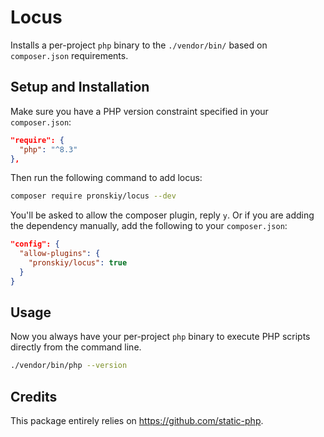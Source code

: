 # Locus

Installs a per-project `php` binary to the `./vendor/bin/` based on `composer.json` requirements.

## Setup and Installation

Make sure you have a PHP version constraint specified in your `composer.json`:

```json
"require": {
  "php": "^8.3"
},
```

Then run the following command to add locus:
```bash
composer require pronskiy/locus --dev 
```

You'll be asked to allow the composer plugin, reply `y`. Or if you are adding the dependency manually, add the following to your `composer.json`:
```json 
"config": {
  "allow-plugins": {
    "pronskiy/locus": true
  }
}
```

## Usage

Now you always have your per-project `php` binary to execute PHP scripts directly from the command line.

```bash
./vendor/bin/php --version
```

## Credits

This package entirely relies on https://github.com/static-php. 

